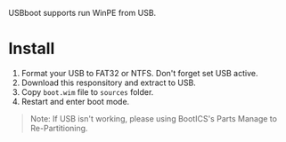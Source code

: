 USBboot supports run WinPE from USB.

# Install
1. Format your USB to FAT32 or NTFS. Don't forget set USB active.
2. Download this responsitory and extract to USB.
3. Copy `boot.wim` file to `sources` folder.
4. Restart and enter boot mode.

> Note: If USB isn't working, please using BootICS's Parts Manage to Re-Partitioning.